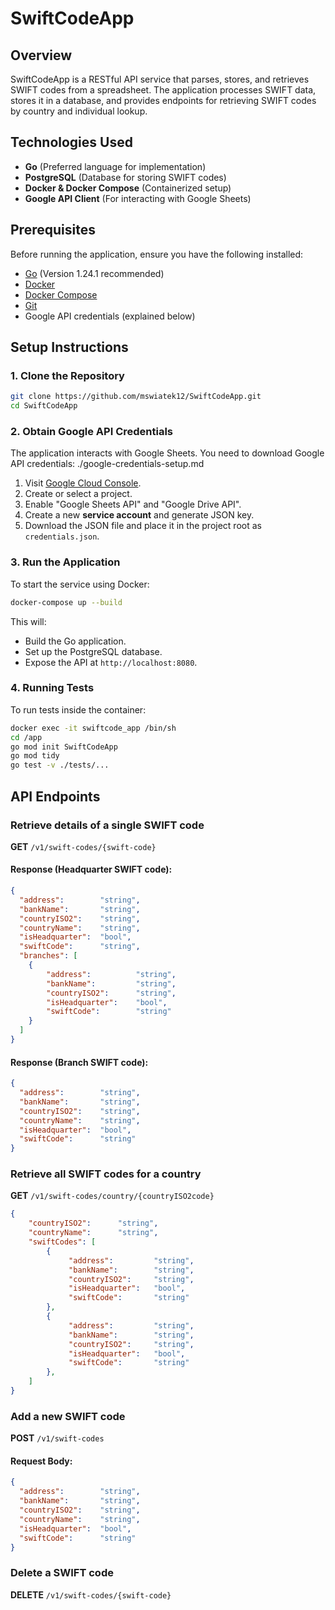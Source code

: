 # SwiftCodeApp

## Overview
SwiftCodeApp is a RESTful API service that parses, stores, and retrieves SWIFT codes from a spreadsheet. The application processes SWIFT data, stores it in a database, and provides endpoints for retrieving SWIFT codes by country and individual lookup.

## Technologies Used
- **Go** (Preferred language for implementation)
- **PostgreSQL** (Database for storing SWIFT codes)
- **Docker & Docker Compose** (Containerized setup)
- **Google API Client** (For interacting with Google Sheets)

## Prerequisites
Before running the application, ensure you have the following installed:

- [Go](https://go.dev/dl/) (Version 1.24.1 recommended)
- [Docker](https://www.docker.com/get-started)
- [Docker Compose](https://docs.docker.com/compose/install/)
- [Git](https://git-scm.com/downloads)
- Google API credentials (explained below)

## Setup Instructions

### 1. Clone the Repository
```sh
git clone https://github.com/mswiatek12/SwiftCodeApp.git
cd SwiftCodeApp
```

### 2. Obtain Google API Credentials
The application interacts with Google Sheets. You need to download Google API credentials:
./google-credentials-setup.md

1. Visit [Google Cloud Console](https://console.cloud.google.com/).
2. Create or select a project.
3. Enable "Google Sheets API" and "Google Drive API".
4. Create a new **service account** and generate JSON key.
5. Download the JSON file and place it in the project root as `credentials.json`.

### 3. Run the Application
To start the service using Docker:
```sh
docker-compose up --build
```
This will:
- Build the Go application.
- Set up the PostgreSQL database.
- Expose the API at `http://localhost:8080`.

### 4. Running Tests
To run tests inside the container:
```sh
docker exec -it swiftcode_app /bin/sh
cd /app
go mod init SwiftCodeApp
go mod tidy
go test -v ./tests/...
```

## API Endpoints

### Retrieve details of a single SWIFT code
**GET** `/v1/swift-codes/{swift-code}`

#### Response (Headquarter SWIFT code):
```json
{
  "address":        "string",
  "bankName":       "string",
  "countryISO2":    "string",
  "countryName":    "string",
  "isHeadquarter":  "bool",
  "swiftCode":      "string",
  "branches": [
    { 
        "address":          "string",
        "bankName":         "string",
        "countryISO2":      "string",
        "isHeadquarter":    "bool",
        "swiftCode":        "string"
    }
  ]
}
```
#### Response (Branch SWIFT code):
```json
{
  "address":        "string",
  "bankName":       "string",
  "countryISO2":    "string",
  "countryName":    "string",
  "isHeadquarter":  "bool",
  "swiftCode":      "string"
}
```

### Retrieve all SWIFT codes for a country
**GET** `/v1/swift-codes/country/{countryISO2code}`
```json
{
    "countryISO2":      "string",
    "countryName":      "string",
    "swiftCodes": [
        {
             "address":         "string",
    		 "bankName":        "string",
    		 "countryISO2":     "string",
    		 "isHeadquarter":   "bool",
    		 "swiftCode":       "string"
        },
        {
             "address":         "string",
    		 "bankName":        "string",
    		 "countryISO2":     "string",
    		 "isHeadquarter":   "bool",
    		 "swiftCode":       "string"
        },
    ]
}
```

### Add a new SWIFT code
**POST** `/v1/swift-codes`
#### Request Body:
```json
{
  "address":        "string",
  "bankName":       "string",
  "countryISO2":    "string",
  "countryName":    "string",
  "isHeadquarter":  "bool",
  "swiftCode":      "string"
}
```
### Delete a SWIFT code
**DELETE** `/v1/swift-codes/{swift-code}`
